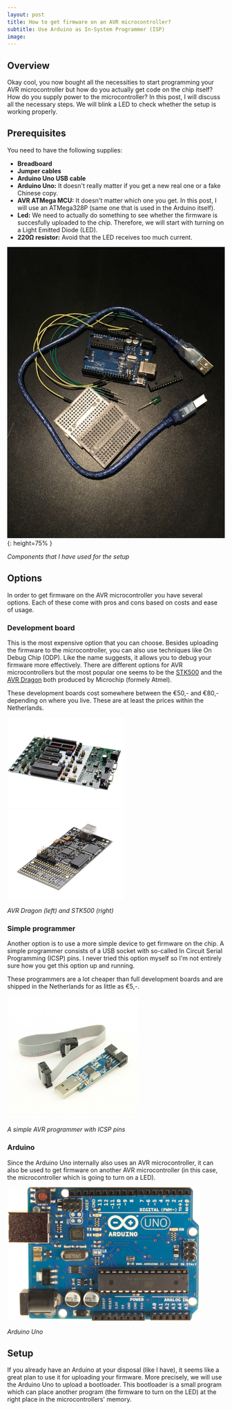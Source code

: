 ```yaml
---
layout: post
title: How to get firmware on an AVR microcontroller?
subtitle: Use Arduino as In-System Programmer (ISP)
image:
---
```


## Overview

Okay cool, you now bought all the necessities to start programming your AVR microcontroller but how do you actually get code on the chip itself? How do you supply power to the microcontroller? In this post, I will discuss all the necessary steps. We will blink a LED to check whether the setup is working properly. 

## Prerequisites

You need to have the following supplies:
* **Breadboard**
* **Jumper cables**
* **Arduino Uno USB cable**
* **Arduino Uno:** It doesn't really matter if you get a new real one or a fake Chinese copy.
* **AVR ATMega MCU:** It doesn't matter which one you get. In this post, I will use an ATMega328P (same one that is used in the Arduino itself).
* **Led:** We need to actually do something to see whether the firmware is succesfully uploaded to the chip. Therefore, we will start with turning on a Light Emitted Diode (LED).
* **220Ω resistor:** Avoid that the LED receives too much current.

![In-System Programmer components](/img/isp_components.jpg "Components for Arduino Uno / AVR microcontroller setup"){: height=75% }

*Components that I have used for the setup*

## Options

In order to get firmware on the AVR microcontroller you have several options. Each of these come with pros and cons based on costs and ease of usage. 

### Development board

This is the most expensive option that you can choose. Besides uploading the firmware to the microcontroller, you can also use techniques like On Debug Chip (ODP). Like the name suggests, it allows you to debug your firmware more effectively. There are different options for AVR microcontrollers but the most popular one seems to be the [STK500](https://www.microchip.com/DevelopmentTools/ProductDetails/PartNO/ATSTK500) and the [AVR Dragon](https://www.microchip.com/DevelopmentTools/ProductDetails/PartNO/ATAVRDRAGON) both produced by Microchip (formely Atmel). 

These development boards cost somewhere between the €50,- and €80,- depending on where you live. These are at least the prices within the Netherlands.

![Microchip AVR Dragon](/img/dragon.png "AVR Dragon") ![Microchip STK500](/img/stk500.png "STK500")

*AVR Dragon (left) and STK500 (right)*

### Simple programmer

Another option is to use a more simple device to get firmware on the chip. A simple programmer consists of a USB socket with so-called In Circuit Serial Programming (ICSP) pins. I never tried this option myself so I'm not entirely sure how you get this option up and running.

These programmers are a lot cheaper than full development boards and are shipped in the Netherlands for as little as €5,-.

![Simple AVR programmer with In Circuit Serial Programming (ICSP) pins](/img/avr_simple_programmer.png "Simple AVR programmer In Circuit Serial Programming (ICSP) pins")

*A simple AVR programmer with ICSP pins*

### Arduino

Since the Arduino Uno internally also uses an AVR microcontroller, it can also be used to get firmware on another AVR microcontroller (in this case, the microcontroller which is going to turn on a LED).

![Arduino Uno](/img/arduino_uno.png "Arduino Uno")

*Arduino Uno*

## Setup

If you already have an Arduino at your disposal (like I have), it seems like a great plan to use it for uploading your firmware. More precisely, we will use the Arduino Uno to upload a bootloader. This bootloader is a small program which can place another program (the firmware to turn on the LED) at the right place in the microcontrollers' memory. 

